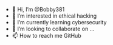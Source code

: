 - 👋 Hi, I’m @Bobby381
- 👀 I’m interested in ethical hacking
- 🌱 I’m currently learning cybersecurity
- 💞️ I’m looking to collaborate on ...
- 📫 How to reach me GitHub


<!---
Bobby381/Bobby381 is a ✨ special ✨ repository because its `README.md` (this file) appears on your GitHub profile.
You can click the Preview link to take a look at your changes.
--->
